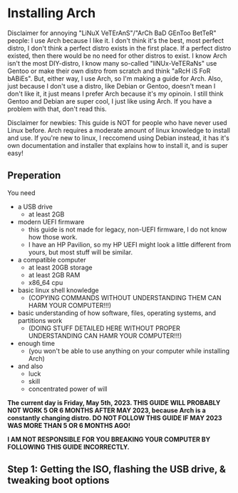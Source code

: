 # Installing Arch

Disclaimer for annoying "LiNuX VeTErAnS"/"ArCh BaD GEnToo BetTeR" people: I use Arch because I like it. I don't think it's the best, most perfect distro, I don't think a perfect distro exists in the first place. If a perfect distro existed, then there would be no need for other distros to exist. I know Arch isn't the most DIY-distro, I know many so-called "liNUx-VeTERaNs" use Gentoo or make their own distro from scratch and think "aRcH iS FoR bABiEs". But, either way, I use Arch, so I'm making a guide for Arch. Also, just because I don't use a distro, like Debian or Gentoo, doesn't mean I don't like it, it just means I prefer Arch because it's my opinoin. I still think Gentoo and Debian are super cool, I just like using Arch. If you have a problem with that, don't read this.

Disclaimer for newbies: This guide is NOT for people who have never used Linux before. Arch requires a moderate amount of linux knowledge to install and use. If you're new to linux, I reccomend using Debian instead, it has it's own documentation and installer that explains how to install it, and is super easy!

## Preperation

You need
 - a USB drive
    - at least 2GB
 - modern UEFI firmware
    - this guide is not made for legacy, non-UEFI firmware, I do not know how those work.
    - I have an HP Pavilion, so my HP UEFI might look a little different from yours, but most stuff will be similar.
 - a compatible computer
    - at least 20GB storage
    - at least 2GB RAM
    - x86_64 cpu
 - basic linux shell knowledge
    - (COPYING COMMANDS WITHOUT UNDERSTANDING THEM CAN HARM YOUR COMPUTER!!!)
 - basic understanding of how software, files, operating systems, and partitions work
    - (DOING STUFF DETAILED HERE WITHOUT PROPER UNDERSTANDING CAN HAMR YOUR COMPUTER!!!)
 - enough time
    - (you won't be able to use anything on your computer while installing Arch)
 - and also
    - luck
    - skill
    - concentrated power of will

**The current day is Friday, May 5th, 2023. THIS GUIDE WILL PROBABLY NOT WORK 5 OR 6 MONTHS AFTER MAY 2023, because Arch is a constantly changing distro. DO NOT FOLLOW THIS GUIDE IF MAY 2023 WAS MORE THAN 5 OR 6 MONTHS AGO!**

**I AM NOT RESPONSIBLE FOR YOU BREAKING YOUR COMPUTER BY FOLLOWING THIS GUIDE INCORRECTLY.**

## Step 1: Getting the ISO, flashing the USB drive, & tweaking boot options
